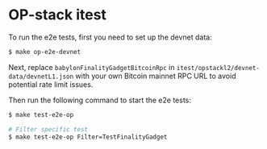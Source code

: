 # OP-stack itest

To run the e2e tests, first you need to set up the devnet data:

```bash
$ make op-e2e-devnet
```

Next, replace `babylonFinalityGadgetBitcoinRpc` in `itest/opstackl2/devnet-data/devnetL1.json` with your own Bitcoin mainnet RPC URL to avoid potential rate limit issues.

Then run the following command to start the e2e tests:

```bash
$ make test-e2e-op

# Filter specific test
$ make test-e2e-op Filter=TestFinalityGadget
```

